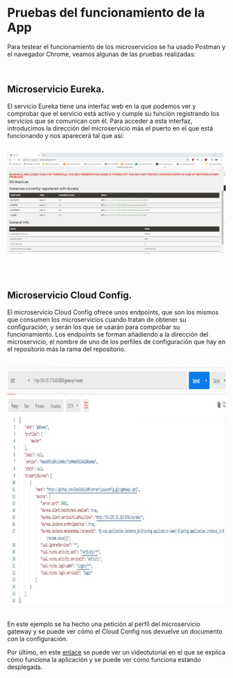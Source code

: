 # Pruebas del funcionamiento de la App


Para testear el funcionamiento de los microservicios se ha usado Postman y el navegador Chrome, veamos algunas de las pruebas realizadas:

<br>

## Microservicio Eureka.
El servicio Eureka tiene una interfaz web en la que podemos ver y comprobar que el servicio está activo y cumple su función registrando
los servicios que se comunican con él. Para acceder a esta interfaz, introducimos la dirección del microservicio más el puerto en el que 
está funcionando y nos aparecerá tal que así:

<br>

<div align="center">
<img src="./img/eurekaweb.jpg" />
</div>

<br>
<br>
<br>

## Microservicio Cloud Config.
El microservicio Cloud Config ofrece unos endpoints, que son los mismos que consumen los microservicios cuando tratan de obtener su configuración,
y serán los que se usarán para comprobar su funcionamiento. Los endpoints se forman añadiendo a la dirección del microservicio, el nombre de uno
de los perfiles de configuración que hay en el repositorio más la rama del repositorio.

<br>

<div align="center">
<img src="./img/config.jpg" height="549" width="1063" />
</div>
<br>
<br>
En este ejemplo se ha hecho una petición al perfíl del microservicio gateway y se puede ver cómo el Cloud Config nos devuelve un documento con la
configuración.


<br>


Por último, en este [enlace](https://www.youtube.com/watch?v=AhxCwrT0Ejw&feature=youtu.be) se puede ver un videotutorial en el que se explica cómo funciona la aplicación y se puede ver como funciona estando desplegada.
